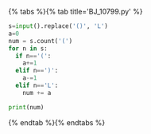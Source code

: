 {% tabs %}{% tab title='BJ_10799.py' %}

```py
s=input().replace('()', 'L')
a=0
num = s.count('(')
for n in s:
  if n=='(':
    a+=1
  elif n==')':
    a-=1
  elif n=='L':
    num += a

print(num)
```

{% endtab %}{% endtabs %}
